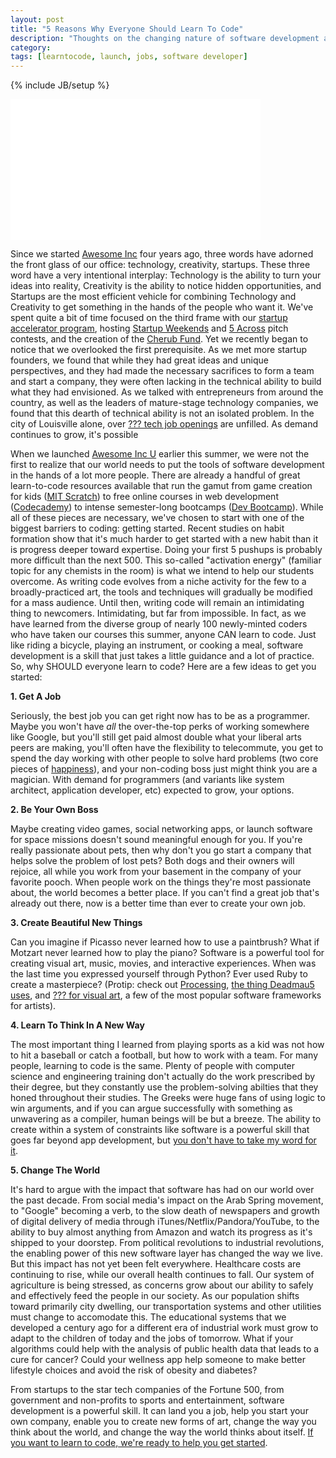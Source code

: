 ```yaml
---
layout: post
title: "5 Reasons Why Everyone Should Learn To Code"
description: "Thoughts on the changing nature of software development and why we think everyone should learn to code."
category: 
tags: [learntocode, launch, jobs, software developer]
---
```

{% include JB/setup %}

<iframe width="400" height="225" src="//www.youtube.com/embed/g_ytoNfe83Y?rel=0" frameborder="0"> </iframe>

Since we started [Awesome Inc](http://awesomeinc.org) four years ago, three words have adorned the front glass of our office: technology, creativity, startups. These three word have a very intentional interplay: Technology is the ability to turn your ideas into reality, Creativity is the ability to notice hidden opportunities, and Startups are the most efficient vehicle for combining Technology and Creativity to get something in the hands of the people who want it. We've spent quite a bit of time focused on the third frame with our [startup accelerator program](http://accelerator.awesomeinc.org), hosting [Startup Weekends](http://startupweekend.org) and [5 Across](http://5across.org) pitch contests, and the creation of the [Cherub Fund](http://cherubfund.com). Yet we recently began to notice that we overlooked the first prerequisite. As we met more startup founders, we found that while they had great ideas and unique perspectives, and they had made the necessary sacrifices to form a team and start a company, they were often lacking in the technical ability to build what they had envisioned. As we talked with entrepreneurs from around the country, as well as the leaders of mature-stage technology companies, we found that this dearth of technical ability is not an isolated problem. In the city of Louisville alone, over [??? tech job openings](http://codelouisville.org) are unfilled. As demand continues to grow, it's possible

When we launched [Awesome Inc U](http://awesomeincu.com) earlier this summer, we were not the first to realize that our world needs to put the tools of software development in the hands of a lot more people. There are already a handful of great learn-to-code resources available that run the gamut from game creation for kids ([MIT Scratch](http://scratch.mit.edu)) to free online courses in web development ([Codecademy](http://codecademy.com)) to intense semester-long bootcamps ([Dev Bootcamp](http://devbootcamp.com)). While all of these pieces are necessary, we've chosen to start with one of the biggest barriers to coding: getting started. Recent studies on habit formation show that it's much harder to get started with a new habit than it is progress deeper toward expertise. Doing your first 5 pushups is probably more difficult than the next 500. This so-called "activation energy" (familiar topic for any chemists in the room) is what we intend to help our students overcome. As writing code evolves from a niche activity for the few to a broadly-practiced art, the tools and techniques will gradually be modified for a mass audience. Until then, writing code will remain an intimidating thing to newcomers. Intimidating, but far from impossible. In fact, as we have learned from the diverse group of nearly 100 newly-minted coders who have taken our courses this summer, anyone CAN learn to code. Just like riding a bicycle, playing an instrument, or cooking a meal, software development is a skill that just takes a little guidance and a lot of practice. So, why SHOULD everyone learn to code? Here are a few ideas to get you started:

**1. Get A Job**

Seriously, the best job you can get right now has to be as a programmer. Maybe you won't have *all* the over-the-top perks of working somewhere like Google, but you'll still get paid almost double what your liberal arts peers are making, you'll often have the flexibility to telecommute, you get to spend the day working with other people to solve hard problems (two core pieces of [happiness](http://en.wikipedia.org/happiness)), and your non-coding boss just might think you are a magician. With demand for programmers (and variants like system architect, application developer, etc) expected to grow, your options.

**2. Be Your Own Boss**

Maybe creating video games, social networking apps, or launch software for space missions doesn't sound meaningful enough for you. If you're really passionate about pets, then why don't you go start a company that helps solve the problem of lost pets? Both dogs and their owners will rejoice, all while you work from your basement in the company of your favorite pooch. When people work on the things they're most passionate about, the world becomes a better place. If you can't find a great job that's already out there, now is a better time than ever to create your own job.

**3. Create Beautiful New Things**

Can you imagine if Picasso never learned how to use a paintbrush? What if Motzart never learned how to play the piano? Software is a powerful tool for creating visual art, music, movies, and interactive experiences. When was the last time you expressed yourself through Python? Ever used Ruby to create a masterpiece? (Protip: check out [Processing](http://processing.org), [the thing Deadmau5 uses](), and [??? for visual art](), a few of the most popular software frameworks for artists).

**4. Learn To Think In A New Way**

The most important thing I learned from playing sports as a kid was not how to hit a baseball or catch a football, but how to work with a team. For many people, learning to code is the same. Plenty of people with computer science and engineering training don't actually do the work prescribed by their degree, but they constantly use the problem-solving abilties that they honed throughout their studies. The Greeks were huge fans of using logic to win arguments, and if you can argue successfully with something as unwavering as a compiler, human beings will be but a breeze. The ability to create within a system of constraints like software is a powerful skill that goes far beyond app development, but [you don't have to take my word for it](#).

**5. Change The World**

It's hard to argue with the impact that software has had on our world over the past decade. From social media's impact on the Arab Spring movement, to "Google" becoming a verb, to the slow death of newspapers and growth of digital delivery of media through iTunes/Netflix/Pandora/YouTube, to the ability to buy almost anything from Amazon and watch its progress as it's shipped to your doorstep. From political revolutions to industrial revolutions, the enabling power of this new software layer has changed the way we live. But this impact has not yet been felt everywhere. Healthcare costs are continuing to rise, while our overall health continues to fall. Our system of agriculture is being stressed, as concerns grow about our ability to safely and effectively feed the people in our society. As our population shifts toward primarily city dwelling, our transportation systems and other utilities must change to accomodate this. The educational systems that we developed a century ago for a different era of industrial work must grow to adapt to the children of today and the jobs of tomorrow. What if your algorithms could help with the analysis of public health data that leads to a cure for cancer? Could your wellness app help someone to make better lifestyle choices and avoid the risk of obesity and diabetes?

From startups to the star tech companies of the Fortune 500, from government and non-profits to sports and entertainment, software development is a powerful skill. It can land you a job, help you start your own company, enable you to create new forms of art, change the way you think about the world, and change the way the world thinks about itself. [If you want to learn to code, we're ready to help you get started](http://awesomeincu.com).
